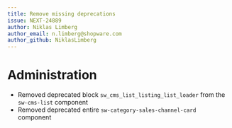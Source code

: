 ```yaml
---
title: Remove missing deprecations
issue: NEXT-24889
author: Niklas Limberg
author_email: n.limberg@shopware.com
author_github: NiklasLimberg
---
```

# Administration
* Removed deprecated block `sw_cms_list_listing_list_loader` from the `sw-cms-list` component
* Removed deprecated entire `sw-category-sales-channel-card` component
